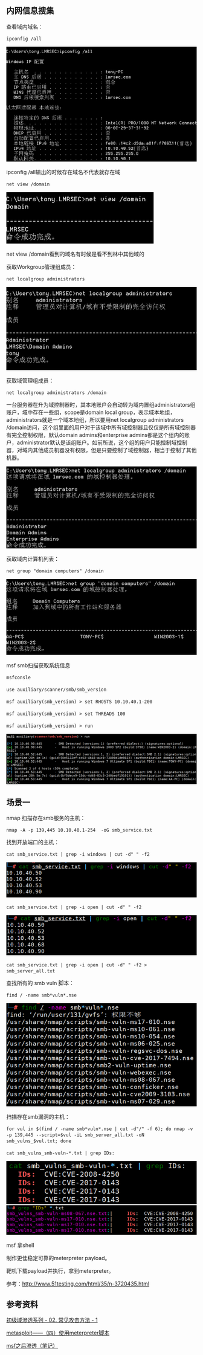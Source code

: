 ## 内网信息搜集

查看域内域名：

	ipconfig /all

![](images/4.jpg)

ipconfig /all输出的时候存在域名不代表就存在域

	net view /domain

![](images/5.jpg)

net view /domain看到的域名有时候是看不到林中其他域的

获取Workgroup管理组成员：
	
	net localgroup administrators

![](images/2.jpg)

获取域管理组成员：

	net localgroup administrators /domain

一台服务器在升为域控制器时，其本地账户会自动转为域内置组administrators组账户，域中存在一些组，scope是domain local group，表示域本地组，administrators就是一个域本地组，所以要用net localgroup administrators /domain访问，这个组里面的用户对于该域中所有域控制器且仅仅是所有域控制器有完全控制权限，默认domain admins和enterprise admins都是这个组内的账户，administrator默认是该组账户。如前所说，这个组的用户只能控制域控制器，对域内其他成员机器没有权限，但是只要控制了域控制器，相当于控制了其他机器。

![](images/3.jpg)

获取域内计算机列表：

	net group "domain computers" /domain

![](images/1.jpg)


msf smb扫描获取系统信息

	msfconsle
	
	use auxiliary/scanner/smb/smb_version
	
	msf auxiliary(smb_version) > set RHOSTS 10.10.40.1-200
	
	msf auxiliary(smb_version) > set THREADS 100
	
	msf auxiliary(smb_version) > run

![](images/6.jpg)

## 场景一

nmap 扫描存在smb服务的主机：

	nmap -A -p 139,445 10.10.40.1-254  -oG smb_service.txt

找到开放端口的主机：

	cat smb_service.txt | grep -i windows | cut -d" " -f2

![](images/7.jpg)

	cat smb_service.txt | grep -i open | cut -d" " -f2

![](images/8.jpg)

	cat smb_service.txt | grep -i open | cut -d" " -f2 > smb_server_all.txt

查找所有的 smb vuln 脚本：

	find / -name smb*vuln*.nse

![](images/9.jpg)

扫描存在smb漏洞的主机：

	for vul in $(find / -name smb*vuln*.nse | cut -d"/" -f 6); do nmap -v -p 139,445 --script=$vul -iL smb_server_all.txt -oN smb_vulns_$vul.txt; done

	cat smb_vulns_smb-vuln-*.txt | grep IDs:

![](images/10.jpg)
![](images/11.jpg)

msf 拿shell

制作更佳稳定可靠的meterpreter payload。

靶机下载payload并执行，拿到meterpreter。

参考：http://www.51testing.com/html/35/n-3720435.html

## 参考资料

[初级域渗透系列 - 02. 常见攻击方法 - 1](https://www.t00ls.net/articles-30632.html)

[metasploit——（四）使用meterpreter脚本](https://www.cnblogs.com/hdsec/p/9522306.html)

[msf之后渗透（笔记）](https://blog.csdn.net/p_utao/article/details/108381939)